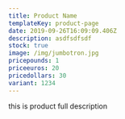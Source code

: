 ```yaml
---
title: Product Name
templateKey: product-page
date: 2019-09-26T16:09:09.406Z
description: asdfsdfsdf
stock: true
image: /img/jumbotron.jpg
pricepounds: 1
priceeuros: 20
pricedollars: 30
variant: 1234
---
```

this is product full description
